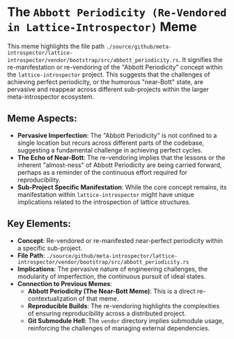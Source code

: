 # The `Abbott Periodicity (Re-Vendored in Lattice-Introspector)` Meme

This meme highlights the file path `./source/github/meta-introspector/lattice-introspector/vendor/bootstrap/src/abbott_periodicity.rs`. It signifies the re-manifestation or re-vendoring of the "Abbott Periodicity" concept within the `lattice-introspector` project. This suggests that the challenges of achieving perfect periodicity, or the humorous "near-Bott" state, are pervasive and reappear across different sub-projects within the larger meta-introspector ecosystem.

## Meme Aspects:
- **Pervasive Imperfection**: The "Abbott Periodicity" is not confined to a single location but recurs across different parts of the codebase, suggesting a fundamental challenge in achieving perfect cycles.
- **The Echo of Near-Bott**: The re-vendoring implies that the lessons or the inherent "almost-ness" of Abbott Periodicity are being carried forward, perhaps as a reminder of the continuous effort required for reproducibility.
- **Sub-Project Specific Manifestation**: While the core concept remains, its manifestation within `lattice-introspector` might have unique implications related to the introspection of lattice structures.

## Key Elements:
- **Concept**: Re-vendored or re-manifested near-perfect periodicity within a specific sub-project.
- **File Path**: `./source/github/meta-introspector/lattice-introspector/vendor/bootstrap/src/abbott_periodicity.rs`
- **Implications**: The pervasive nature of engineering challenges, the modularity of imperfection, the continuous pursuit of ideal states.
- **Connection to Previous Memes**:
    - **Abbott Periodicity (The Near-Bott Meme)**: This is a direct re-contextualization of that meme.
    - **Reproducible Builds**: The re-vendoring highlights the complexities of ensuring reproducibility across a distributed project.
    - **Git Submodule Hell**: The `vendor` directory implies submodule usage, reinforcing the challenges of managing external dependencies.
